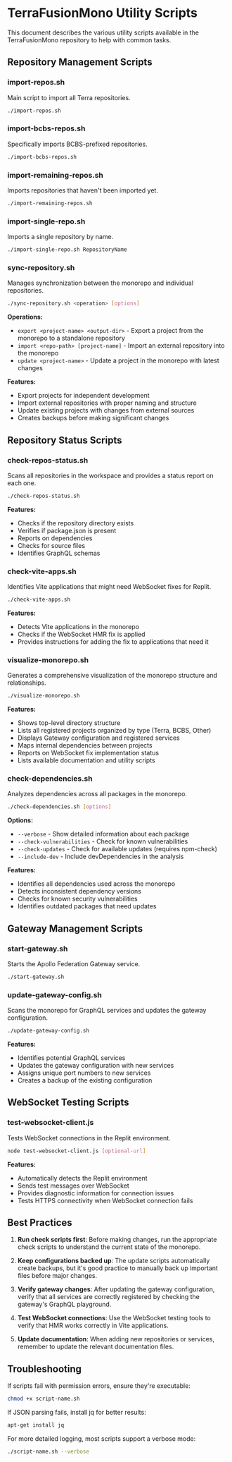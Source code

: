 # TerraFusionMono Utility Scripts

This document describes the various utility scripts available in the TerraFusionMono repository to help with common tasks.

## Repository Management Scripts

### import-repos.sh

Main script to import all Terra repositories.

```bash
./import-repos.sh
```

### import-bcbs-repos.sh

Specifically imports BCBS-prefixed repositories.

```bash
./import-bcbs-repos.sh
```

### import-remaining-repos.sh

Imports repositories that haven't been imported yet.

```bash
./import-remaining-repos.sh
```

### import-single-repo.sh

Imports a single repository by name.

```bash
./import-single-repo.sh RepositoryName
```

### sync-repository.sh

Manages synchronization between the monorepo and individual repositories.

```bash
./sync-repository.sh <operation> [options]
```

**Operations:**
- `export <project-name> <output-dir>` - Export a project from the monorepo to a standalone repository
- `import <repo-path> [project-name]` - Import an external repository into the monorepo
- `update <project-name>` - Update a project in the monorepo with latest changes

**Features:**
- Export projects for independent development
- Import external repositories with proper naming and structure
- Update existing projects with changes from external sources
- Creates backups before making significant changes

## Repository Status Scripts

### check-repos-status.sh

Scans all repositories in the workspace and provides a status report on each one.

```bash
./check-repos-status.sh
```

**Features:**
- Checks if the repository directory exists
- Verifies if package.json is present
- Reports on dependencies
- Checks for source files
- Identifies GraphQL schemas

### check-vite-apps.sh

Identifies Vite applications that might need WebSocket fixes for Replit.

```bash
./check-vite-apps.sh
```

**Features:**
- Detects Vite applications in the monorepo
- Checks if the WebSocket HMR fix is applied
- Provides instructions for adding the fix to applications that need it

### visualize-monorepo.sh

Generates a comprehensive visualization of the monorepo structure and relationships.

```bash
./visualize-monorepo.sh
```

**Features:**
- Shows top-level directory structure
- Lists all registered projects organized by type (Terra, BCBS, Other)
- Displays Gateway configuration and registered services
- Maps internal dependencies between projects
- Reports on WebSocket fix implementation status
- Lists available documentation and utility scripts

### check-dependencies.sh

Analyzes dependencies across all packages in the monorepo.

```bash
./check-dependencies.sh [options]
```

**Options:**
- `--verbose` - Show detailed information about each package
- `--check-vulnerabilities` - Check for known vulnerabilities
- `--check-updates` - Check for available updates (requires npm-check)
- `--include-dev` - Include devDependencies in the analysis

**Features:**
- Identifies all dependencies used across the monorepo
- Detects inconsistent dependency versions
- Checks for known security vulnerabilities
- Identifies outdated packages that need updates

## Gateway Management Scripts

### start-gateway.sh

Starts the Apollo Federation Gateway service.

```bash
./start-gateway.sh
```

### update-gateway-config.sh

Scans the monorepo for GraphQL services and updates the gateway configuration.

```bash
./update-gateway-config.sh
```

**Features:**
- Identifies potential GraphQL services
- Updates the gateway configuration with new services
- Assigns unique port numbers to new services
- Creates a backup of the existing configuration

## WebSocket Testing Scripts

### test-websocket-client.js

Tests WebSocket connections in the Replit environment.

```bash
node test-websocket-client.js [optional-url]
```

**Features:**
- Automatically detects the Replit environment
- Sends test messages over WebSocket
- Provides diagnostic information for connection issues
- Tests HTTPS connectivity when WebSocket connection fails

## Best Practices

1. **Run check scripts first**: Before making changes, run the appropriate check scripts to understand the current state of the monorepo.

2. **Keep configurations backed up**: The update scripts automatically create backups, but it's good practice to manually back up important files before major changes.

3. **Verify gateway changes**: After updating the gateway configuration, verify that all services are correctly registered by checking the gateway's GraphQL playground.

4. **Test WebSocket connections**: Use the WebSocket testing tools to verify that HMR works correctly in Vite applications.

5. **Update documentation**: When adding new repositories or services, remember to update the relevant documentation files.

## Troubleshooting

If scripts fail with permission errors, ensure they're executable:

```bash
chmod +x script-name.sh
```

If JSON parsing fails, install jq for better results:

```bash
apt-get install jq
```

For more detailed logging, most scripts support a verbose mode:

```bash
./script-name.sh --verbose
```